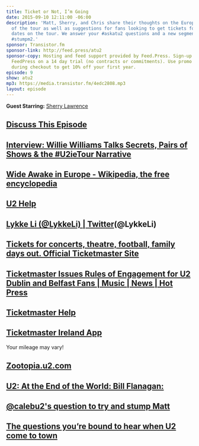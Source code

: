 ```yaml
---
title: Ticket or Not, I’m Going
date: 2015-09-10 12:11:00 -06:00
description: 'Matt, Sherry, and Chris share their thoughts on the European launch
  of the tour as well as suggestions for fans looking to get tickets for the Irish
  dates on the tour. We answer your #askatu2 questions and a new segment arrives:
  #stumpm2.'
sponsor: Transistor.fm
sponsor-link: http://feed.press/atu2
sponsor-copy: Hosting and feed support provided by Feed.Press. Sign-up today and try
  FeedPress on a 14 day trial (no contracts or commitments). Use promo code "atu2"
  during checkout to get 10% off your first year.
episode: 9
show: atu2
mp3: https://media.transistor.fm/4edc2808.mp3
layout: episode
---
```


**Guest Starring:**
[Sherry Lawrence](/people/sherry-lawrence)

## [Discuss This Episode](https://www.reddit.com/r/Goodstuff_fm/comments/3kfrvw/the_atu2_podcast_9_ticket_or_not_im_going/)

## [Interview: Willie Williams Talks Secrets, Pairs of Shows & the #U2ieTour Narrative](http://www.atu2.com/news/interview-willie-williams-talks-secrets-pairs-of-shows--the-u2ietour-narrative.html)

## [Wide Awake in Europe - Wikipedia, the free encyclopedia](https://en.wikipedia.org/wiki/Wide_Awake_in_Europe)

## [U2  Help](http://www.u2.com/help)

## [Lykke Li (@LykkeLi) | Twitter](https://twitter.com/lykkeli)(@LykkeLi)

## [Tickets for concerts, theatre, football, family days out. Official Ticketmaster Site](http://www.ticketmaster.ie/)

## [Ticketmaster Issues Rules of Engagement for U2 Dublin and Belfast Fans | Music | News | Hot Press](http://www.hotpress.com/U2/news/Ticketmaster-Issues-Rules-of-Engagement-for-U2-Dublin-and-Belfast-Fans/15171591.html)

## [Ticketmaster Help](http://ticketmasterie.inbenta.com/?f=651)

## [Ticketmaster Ireland App](https://itunes.apple.com/ie/app/ticketmaster-ie/id584624147?mt=8)
Your mileage may vary!

## [Zootopia.u2.com](http://zootopia.u2.com/)

## [U2: At the End of the World: Bill Flanagan:](http://www.amazon.com/U2-End-World-Bill-Flanagan/dp/0385311575)

## [@calebu2's question to try and stump Matt](https://twitter.com/calebu2/status/641796033543053313)

## [The questions you’re bound to hear when U2 come to town](http://www.irishtimes.com/culture/music/the-questions-you-re-bound-to-hear-when-u2-come-to-town-1.2347181?utm_content=buffer2dca0&utm_medium=social&utm_source=twitter.com&utm_campaign=buffer)
